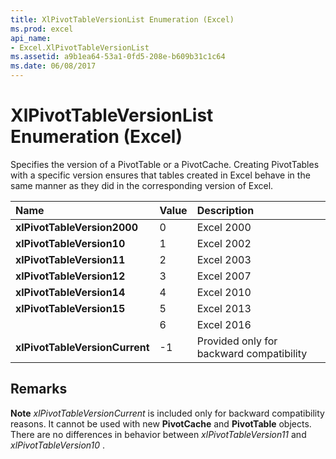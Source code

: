 ```yaml
---
title: XlPivotTableVersionList Enumeration (Excel)
ms.prod: excel
api_name:
- Excel.XlPivotTableVersionList
ms.assetid: a9b1ea64-53a1-0fd5-208e-b609b31c1c64
ms.date: 06/08/2017
---
```



# XlPivotTableVersionList Enumeration (Excel)

Specifies the version of a PivotTable or a PivotCache. Creating PivotTables with a specific version ensures that tables created in Excel behave in the same manner as they did in the corresponding version of Excel.



|**Name**|**Value**|**Description**|
|:-----|:-----|:-----|
| **xlPivotTableVersion2000**|0|Excel 2000|
| **xlPivotTableVersion10**|1|Excel 2002|
| **xlPivotTableVersion11**|2|Excel 2003|
| **xlPivotTableVersion12**|3|Excel 2007|
| **xlPivotTableVersion14**|4|Excel 2010|
| **xlPivotTableVersion15**|5|Excel 2013|
| |6|Excel 2016|
| **xlPivotTableVersionCurrent**|-1|Provided only for backward compatibility|

## Remarks


 **Note**   _xlPivotTableVersionCurrent_ is included only for backward compatibility reasons. It cannot be used with new **PivotCache** and **PivotTable** objects. There are no differences in behavior between _xlPivotTableVersion11_ and _xlPivotTableVersion10_ .


